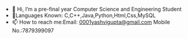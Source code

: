 - 👋 Hi, I’m a pre-final year Computer Science and Engineering Student
- 🌱Languages Known: C,C++,Java,Python,Html,Css,MySQL
- 📫 How to reach me:Email: 0001yashvigupta@gmail.com  Mobile No.:7879399097

